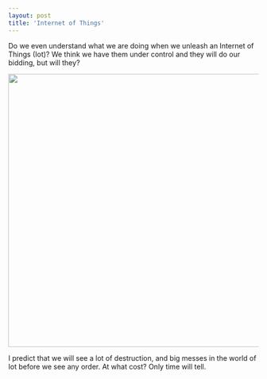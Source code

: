 ```yaml
---
layout: post
title: 'Internet of Things'
---
```

<p>Do we even understand what we are doing when we unleash an Internet of Things (Iot)? We think we have them under control and they will do our bidding, but will they?</p>
<p><img style="display: block; margin-left: auto; margin-right: auto;" src="https://s3.amazonaws.com/kinlane-productions/api-evangelist/internet-of-things/internet-of-things.jpg" alt="" width="550" /></p>
<p>I predict that we will see a lot of destruction, and big messes in the world of Iot before we see any order. At what cost? Only time will tell.</p>